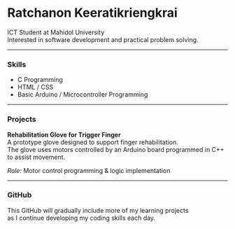 # Ratchanon Keeratikriengkrai

ICT Student at Mahidol University  
Interested in software development and practical problem solving.

---

### Skills
- C Programming
- HTML / CSS
- Basic Arduino / Microcontroller Programming

---

### Projects

**Rehabilitation Glove for Trigger Finger**  
A prototype glove designed to support finger rehabilitation.  
The glove uses motors controlled by an Arduino board programmed in C++ to assist movement.

*Role:* Motor control programming & logic implementation

---

### GitHub
This GitHub will gradually include more of my learning projects  
as I continue developing my coding skills each day.
